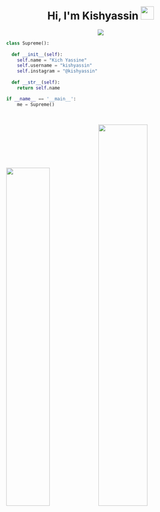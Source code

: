 <h1 align="center">Hi, I'm Kishyassin <img src="https://media.giphy.com/media/hvRJCLFzcasrR4ia7z/giphy.gif" width="35"></h1>
<p align="center">
  <a href="https://github.com/DenverCoder1/readme-typing-svg"><img src="https://readme-typing-svg.herokuapp.com?lines=Computer+Science+Student;Full+Stack+Web+Developer;Graphic%20Designer;Always%20learning%20new%20things&center=true&width=500&height=50"></a>
</p>

```python
class Supreme():
    
  def __init__(self):
    self.name = "Kich Yassine"
    self.username = "kishyassin"
    self.instagram = "@kishyassin"
  
  def __str__(self):
    return self.name

if __name__ == '__main__':
    me = Supreme()
```

<br/>
<p align="left">
  <div>
    <img width="48%" src="https://github-readme-stats.vercel.app/api?username=kishyassin&show_icons=true&theme=radical&hide_border=true" />
    <img width="51%" src="https://github-readme-streak-stats.herokuapp.com/?user=kishyassin&theme=radical&hide_border=true" />
  </div>
</p>
<br>
